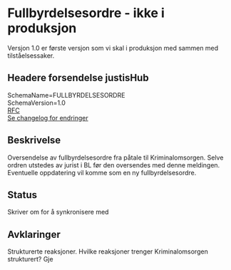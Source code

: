 # Fullbyrdelsesordre - ikke i produksjon
Versjon 1.0 er første versjon som vi skal i produksjon med sammen med tilståelsessaker.

## Headere forsendelse justisHub
SchemaName=FULLBYRDELSESORDRE  
SchemaVersion=1.0  
[RFC](../../../rfc/MessageName-header.md)  
[Se changelog for endringer](changelog.md)

## Beskrivelse
Oversendelse av fullbyrdelsesordre fra påtale til Kriminalomsorgen.
Selve ordren utstedes av jurist i BL før den oversendes med denne meldingen.
Eventuelle oppdatering vil komme som en ny fullbyrdelsesordre.

## Status
Skriver om for å synkronisere med 

## Avklaringer
Strukturerte reaksjoner.
Hvilke reaksjoner trenger Kriminalomsorgen strukturert?
Gje